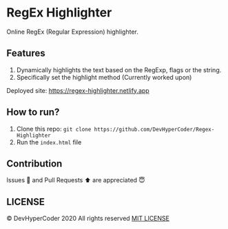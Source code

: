 # RegEx Highlighter

Online RegEx (Regular Expression) highlighter. 

## Features
1. Dynamically highlights the text based on the RegExp, flags or the string.
2. Specifically set the highlight method (Currently worked upon)

Deployed site: https://regex-highlighter.netlify.app

## How to run?
1. Clone this repo: `git clone https://github.com/DevHyperCoder/Regex-Highlighter`
2. Run the `index.html` file

## Contribution
Issues 🐛 and Pull Requests ⬆ are appreciated 😇

## LICENSE
© DevHyperCoder 2020 All rights reserved [MIT LICENSE](LICENSE) 